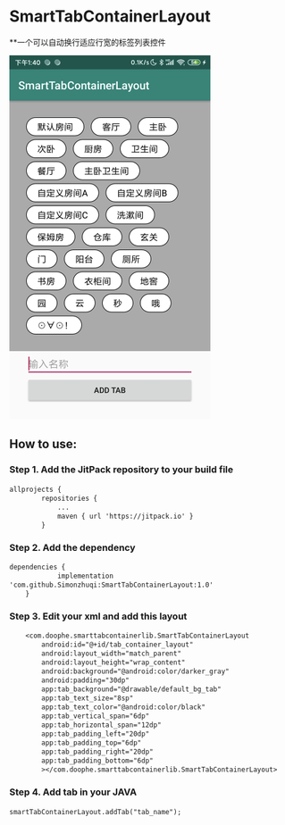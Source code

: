 # SmartTabContainerLayout

**一个可以自动换行适应行宽的标签列表控件

![image](https://github.com/Simonzhuqi/SmartTabContainerLayout/blob/master/images/demo.png)

## How to use:

### Step 1. Add the JitPack repository to your build file
```
allprojects {
		repositories {
			...
			maven { url 'https://jitpack.io' }
		}
```
### Step 2. Add the dependency
```
dependencies {
	        implementation 'com.github.Simonzhuqi:SmartTabContainerLayout:1.0'
	}
```
### Step 3. Edit your xml and add this layout
```
    <com.doophe.smarttabcontainerlib.SmartTabContainerLayout
        android:id="@+id/tab_container_layout"
        android:layout_width="match_parent"
        android:layout_height="wrap_content"
        android:background="@android:color/darker_gray"
        android:padding="30dp"
        app:tab_background="@drawable/default_bg_tab"
        app:tab_text_size="8sp"
        app:tab_text_color="@android:color/black"
        app:tab_vertical_span="6dp"
        app:tab_horizontal_span="12dp"
        app:tab_padding_left="20dp"
        app:tab_padding_top="6dp"
        app:tab_padding_right="20dp"
        app:tab_padding_bottom="6dp"
        ></com.doophe.smarttabcontainerlib.SmartTabContainerLayout>
```
### Step 4. Add tab in your JAVA
```    
smartTabContainerLayout.addTab("tab_name");
```


